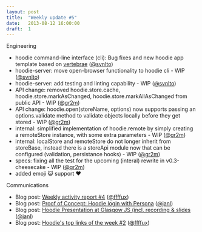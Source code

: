 ```yaml
---
layout: post
title:  "Weekly update #5"
date:   2013-08-12 16:00:00
draft:  1
---
```


Engineering

* hoodie command-line interface (cli): Bug fixes and new hoodie app template based on [vertebrae](https://github.com/svnlto/backbone-hoodie) ([@svnlto](https://github.com/svnlto))
* hoodie-server: move open-browser functionality to hoodie cli - WIP ([@svnlto](https://github.com/svnlto))
* hoodie-server: add testing and linting capability - WIP ([@svnlto](https://github.com/svnlto))
* API change: removed hoodie.store.cache, hoodie.store.markAsChanged, hoodie.store.markAllAsChanged from public API - WIP ([@gr2m](https://github.com/gr2m))
* API change: hoodie.open(storeName, options) now supports passing an options.validate method to validate objects locally before they get stored - WIP ([@gr2m](https://github.com/gr2m))
* internal: simplified implementation of hoodie.remote by simply creating a remoteStore instance, with some extra parameters - WIP ([@gr2m](https://github.com/gr2m))
* internal: localStore and remoteStore do not longer inherit from storeBase, instead there is a storeApi module now that can be configured (validation, persistance hooks) - WIP ([@gr2m](https://github.com/gr2m))
* specs: fixing all the test for the upcoming (interal) rewrite in v0.3-cheesecake - WIP ([@gr2m](https://github.com/gr2m))
* added emoji :smiley_cat: support :heart:

Communications

* Blog post: [Weekly activity report #4](http://blog.hood.ie/2013/08/hoodie-weekly-activity-report-4/)  ([@ffffux](https://github.com/ffffux))
* Blog post: [Proof of Concept: Hoodie login with Persona](http://blog.hood.ie/2013/08/proof-of-concept-hoodie-login-with-persona/)  ([@janl](https://github.com/janl))
* Blog post: [Hoodie Presentation at Glasgow JS (incl. recording & slides](http://blog.hood.ie/2013/08/hoodie-presentation-at-glasgow-js/)  ([@janl](https://github.com/janl))
* Blog post: [Hoodie's top links of the week #2](http://blog.hood.ie/2013/08/tgif-hoodies-top-links-of-the-week-2-surveillance-the-future-of-programming-and-how-to-make-a-difference/)  ([@ffffux](https://github.com/ffffux))
